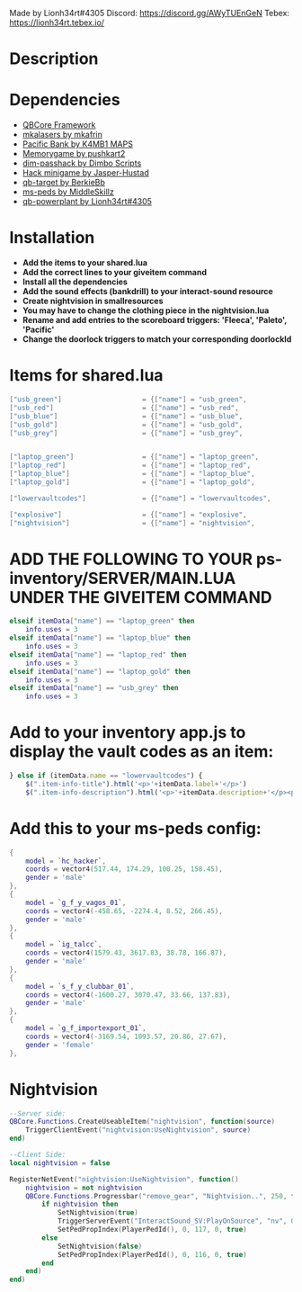 Made by Lionh34rt#4305
Discord: https://discord.gg/AWyTUEnGeN
Tebex: https://lionh34rt.tebex.io/

# Description

# Dependencies
* [QBCore Framework](https://github.com/qbcore-framework)
* [mkalasers by mkafrin](https://github.com/mkafrin/mka-lasers)
* [Pacific Bank by K4MB1 MAPS](https://k4mb1.tebex.io/package/4692112)
* [Memorygame by pushkart2](https://github.com/pushkart2/memorygame)
* [dim-passhack by Dimbo Scripts](https://dimbo-scripts.tebex.io/package/4616362)
* [Hack minigame by Jasper-Hustad](https://github.com/Jesper-Hustad/NoPixel-minigame)
* [qb-target by BerkieBb](https://github.com/BerkieBb/qb-target)
* [ms-peds by MiddleSkillz](https://github.com/MiddleSkillz/ms-peds*)
* [qb-powerplant by Lionh34rt#4305](https://lionh34rt.tebex.io/)

# Installation
* **Add the items to your shared.lua**
* **Add the correct lines to your giveitem command**
* **Install all the dependencies**
* **Add the sound effects (bankdrill) to your interact-sound resource**
* **Create nightvision in smallresources**
* **You may have to change the clothing piece in the nightvision.lua**
* **Rename and add entries to the scoreboard triggers: 'Fleeca', 'Paleto', 'Pacific'**
* **Change the doorlock triggers to match your corresponding doorlockId**

# Items for shared.lua
```lua
["usb_green"] 		 	 		 = {["name"] = "usb_green",           			["label"] = "USB Drive",	 			["weight"] = 1000, 		["type"] = "item", 		["image"] = "usb_green.png", 			["unique"] = false, 	["useable"] = true, 	["shouldClose"] = false,   	["combinable"] = nil,   	["description"] = "A green USB flash drive"},
["usb_red"] 		 	 		 = {["name"] = "usb_red",           			["label"] = "USB Drive",	 			["weight"] = 1000, 		["type"] = "item", 		["image"] = "usb_red.png", 				["unique"] = false, 	["useable"] = true, 	["shouldClose"] = false,   	["combinable"] = nil,   	["description"] = "A red USB flash drive"},
["usb_blue"] 		 	 		 = {["name"] = "usb_blue",           			["label"] = "USB Drive",	 			["weight"] = 1000, 		["type"] = "item", 		["image"] = "usb_blue.png", 			["unique"] = false, 	["useable"] = true, 	["shouldClose"] = false,   	["combinable"] = nil,   	["description"] = "A blue USB flash drive"},
["usb_gold"] 		 	 		 = {["name"] = "usb_gold",           			["label"] = "USB Drive",	 			["weight"] = 1000, 		["type"] = "item", 		["image"] = "usb_gold.png", 			["unique"] = false, 	["useable"] = true, 	["shouldClose"] = false,   	["combinable"] = nil,   	["description"] = "A gold USB flash drive"},
["usb_grey"] 		 	 		 = {["name"] = "usb_grey",           			["label"] = "USB Drive",	 			["weight"] = 1000, 		["type"] = "item", 		["image"] = "usb_grey.png", 			["unique"] = false, 	["useable"] = true, 	["shouldClose"] = false,   	["combinable"] = nil,   ["description"] = "A grey USB flash drive"},


["laptop_green"] 		 	 	 = {["name"] = "laptop_green",           		["label"] = "Laptop",	 				["weight"] = 2500, 		["type"] = "item", 		["image"] = "laptop_green.png", 		["unique"] = true, 		["useable"] = true, 	["shouldClose"] = true,   	["combinable"] = nil,   ["description"] = "A laptop that you got from Ph03nix"},
["laptop_red"] 		 	 		 = {["name"] = "laptop_red",           			["label"] = "Laptop",	 				["weight"] = 2500, 		["type"] = "item", 		["image"] = "laptop_red.png", 			["unique"] = true, 		["useable"] = true, 	["shouldClose"] = true,   	["combinable"] = nil,   ["description"] = "A laptop that you got from Plague"},
["laptop_blue"] 		 	 	 = {["name"] = "laptop_blue",           		["label"] = "Laptop",	 				["weight"] = 2500, 		["type"] = "item", 		["image"] = "laptop_blue.png", 			["unique"] = true, 		["useable"] = true, 	["shouldClose"] = true,   	["combinable"] = nil,   ["description"] = "A laptop that you got from Ramsay"},
["laptop_gold"] 		 	 	 = {["name"] = "laptop_gold",        		   	["label"] = "Laptop",	 				["weight"] = 2500, 		["type"] = "item", 		["image"] = "laptop_gold.png", 			["unique"] = true, 		["useable"] = true, 	["shouldClose"] = true,   	["combinable"] = nil,   ["description"] = "A laptop that you got from Trinity"},

["lowervaultcodes"] 			 = {["name"] = "lowervaultcodes", 				["label"] = "Access Codes", 			["weight"] = 0, 		["type"] = "item", 		["image"] = "lowervaultcodes.png", 		["unique"] = true, 		["useable"] = false, 	["shouldClose"] = false,	["combinable"] = nil,   ["description"] = "A copy of the Pacific Bank lower vault access code.."},

["explosive"] 					 = {["name"] = "explosive", 					["label"] = "Explosive", 				["weight"] = 5000, 		["type"] = "item", 		["image"] = "explosive.png", 					["unique"] = false, 	["useable"] = true, 	["shouldClose"] = true,	   	["combinable"] = nil,   	["description"] = "An improvised explosive of fireworks and thermite"},
["nightvision"] 			 	 = {["name"] = "nightvision", 					["label"] = "Night Vision Goggles", 	["weight"] = 6000, 		["type"] = "item", 		["image"] = "nightvision.png", 			["unique"] = false, 	["useable"] = true, 	["shouldClose"] = false,	   	["combinable"] = nil,   ["description"] = "These allow you to see in the dark"},
```

# ADD THE FOLLOWING TO YOUR ps-inventory/SERVER/MAIN.LUA UNDER THE GIVEITEM COMMAND
```lua
elseif itemData["name"] == "laptop_green" then
	info.uses = 3
elseif itemData["name"] == "laptop_blue" then
	info.uses = 3
elseif itemData["name"] == "laptop_red" then
	info.uses = 3
elseif itemData["name"] == "laptop_gold" then
	info.uses = 3
elseif itemData["name"] == "usb_grey" then
	info.uses = 3
```

# Add to your inventory app.js to display the vault codes as an item:
```js
} else if (itemData.name == "lowervaultcodes") {
	$(".item-info-title").html('<p>'+itemData.label+'</p>')
	$(".item-info-description").html('<p>'+itemData.description+'</p><p>Access Code: '+itemData.info.codes+'</p>');
```

# Add this to your ms-peds config:
```lua
{
	model = `hc_hacker`,
	coords = vector4(517.44, 174.29, 100.25, 158.45),
	gender = 'male'
},
{
	model = `g_f_y_vagos_01`,
	coords = vector4(-458.65, -2274.4, 8.52, 266.45),
	gender = 'male'
},
{
	model = `ig_talcc`,
	coords = vector4(1579.43, 3617.83, 38.78, 166.87),
	gender = 'male'
},
{
	model = `s_f_y_clubbar_01`,
	coords = vector4(-1600.27, 3070.47, 33.66, 137.83),
	gender = 'male'
},
{
	model = `g_f_importexport_01`,
	coords = vector4(-3169.54, 1093.57, 20.86, 27.67),
	gender = 'female'
},
```

# Nightvision
```lua
--Server side:
QBCore.Functions.CreateUseableItem("nightvision", function(source)
    TriggerClientEvent("nightvision:UseNightvision", source)
end)

--Client Side:
local nightvision = false

RegisterNetEvent("nightvision:UseNightvision", function()
    nightvision = not nightvision
    QBCore.Functions.Progressbar("remove_gear", "Nightvision..", 250, false, true, {}, {}, {}, {}, function()
        if nightvision then
            SetNightvision(true)
            TriggerServerEvent("InteractSound_SV:PlayOnSource", "nv", 0.25)
            SetPedPropIndex(PlayerPedId(), 0, 117, 0, true)
        else
            SetNightvision(false)
            SetPedPropIndex(PlayerPedId(), 0, 116, 0, true)
        end
    end)
end)
```